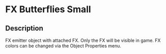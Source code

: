 # FX Butterflies Small

## Description

FX emitter object with attached FX. Only the FX will be visible in game. FX colors can be changed via the Object Properties menu.
